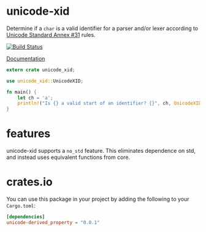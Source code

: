 # unicode-xid

Determine if a `char` is a valid identifier for a parser and/or lexer according to
[Unicode Standard Annex #31](http://www.unicode.org/reports/tr31/) rules.

[![Build Status](https://travis-ci.org/unicode-rs/unicode-xid.svg)](https://travis-ci.org/unicode-rs/unicode-xid)

[Documentation](https://unicode-rs.github.io/unicode-xid/unicode_xid/index.html)

```rust
extern crate unicode_xid;

use unicode_xid::UnicodeXID;

fn main() {
    let ch = 'a';
    println!("Is {} a valid start of an identifier? {}", ch, UnicodeXID::is_xid_start(ch));
}
```

# features

unicode-xid supports a `no_std` feature. This eliminates dependence
on std, and instead uses equivalent functions from core.

# crates.io

You can use this package in your project by adding the following
to your `Cargo.toml`:

```toml
[dependencies]
unicode-derived_property = "0.0.1"
```
